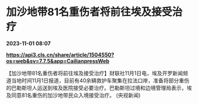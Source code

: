 # 加沙地带81名重伤者将前往埃及接受治疗

**2023-11-01 08:07**

**https://api3.cls.cn/share/article/1504550?os=web&sv=7.7.5&app=CailianpressWeb**

【加沙地带81名重伤者将前往埃及接受治疗】财联社11月1日电，埃及开罗新闻频道当地时间11月1日报道，目前有40余辆救护车聚集在拉法口岸，准备将部分重伤的巴勒斯坦人运送到埃及医院接受必要治疗。巴勒斯坦过境和边境管理局表示，埃及同意81名重伤的加沙地带民众入境接受治疗。 (央视新闻)